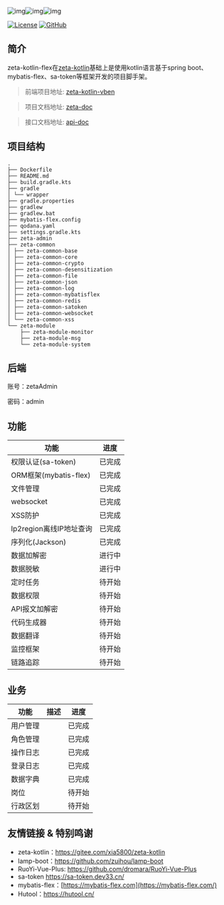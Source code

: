 ![img](https://img.shields.io/badge/Spring%20Boot-3.2-blue.svg)![img](https://img.shields.io/badge/JDK-17-green.svg)![img](https://img.shields.io/badge/JDK-21-green.svg)

[![License](https://img.shields.io/badge/License-MIT-blue.svg)](LICENSE)
[![GitHub](https://img.shields.io/github/stars/1783cwf/zeta-kotlin-flex.svg?style=social&label=Stars)](https://github.com/1783cwf/zeta-kotlin-flex.git)
## 简介

zeta-kotlin-flex在[zeta-kotlin](https://gitee.com/xia5800/zeta-kotlin)基础上是使用kotlin语言基于spring boot、mybatis-flex、sa-token等框架开发的项目脚手架。

> 前端项目地址: [zeta-kotlin-vben](https://github.com/1783cwf/zeta-kotlin-vben)

> 项目文档地址: [zeta-doc](https://www.yuque.com/weifeng97/zv86gq?#%20%E3%80%8Azeta-kotlin-flex%E3%80%8B)

> 接口文档地址: [api-doc](https://zeta-kotlin-flex.apifox.cn/)

## 项目结构

```plain
.
├── Dockerfile
├── README.md
├── build.gradle.kts
├── gradle
│ └── wrapper
├── gradle.properties
├── gradlew
├── gradlew.bat
├── mybatis-flex.config
├── qodana.yaml
├── settings.gradle.kts
├── zeta-admin
├── zeta-common
│ ├── zeta-common-base
│ ├── zeta-common-core
│ ├── zeta-common-crypto
│ ├── zeta-common-desensitization
│ ├── zeta-common-file
│ ├── zeta-common-json
│ ├── zeta-common-log
│ ├── zeta-common-mybatisflex
│ ├── zeta-common-redis
│ ├── zeta-common-satoken
│ ├── zeta-common-websocket
│ └── zeta-common-xss
└── zeta-module
    ├── zeta-module-monitor
    ├── zeta-module-msg
    └── zeta-module-system
```



## 后端

账号：zetaAdmin

密码：admin

## 功能

| **功能**                | **进度** |
| ----------------------- | -------- |
| 权限认证(sa-token)      | 已完成   |
| ORM框架(mybatis-flex)   | 已完成   |
| 文件管理                | 已完成   |
| websocket               | 已完成   |
| XSS防护                 | 已完成   |
| Ip2region离线IP地址查询 | 已完成   |
| 序列化(Jackson)         | 已完成   |
| 数据加解密              | 进行中   |
| 数据脱敏                | 进行中   |
| 定时任务                | 待开始   |
| 数据权限                | 待开始   |
| API报文加解密           | 待开始   |
| 代码生成器              | 待开始   |
| 数据翻译                | 待开始   |
| 监控框架                | 待开始   |
| 链路追踪                | 待开始   |

## 业务

| **功能** | **描述** | **进度** |
| -------- | -------- | -------- |
| 用户管理 |          | 已完成   |
| 角色管理 |          | 已完成   |
| 操作日志 |          | 已完成   |
| 登录日志 |          | 已完成   |
| 数据字典 |          | 已完成   |
| 岗位     |          | 待开始   |
| 行政区划 |          | 待开始   |

## 友情链接 & 特别鸣谢

- zeta-kotlin：https://gitee.com/xia5800/zeta-kotlin
- lamp-boot：https://github.com/zuihou/lamp-boot
- RuoYi-Vue-Plus: https://github.com/dromara/RuoYi-Vue-Plus
- sa-token https://sa-token.dev33.cn/
- mybatis-flex：[https://mybatis-flex.com](https://mybatis-flex.com/)
- Hutool：https://hutool.cn/